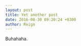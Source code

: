 ```yaml
---
layout: post
title: Yet another post
date: 2016-08-30 09:20:24 +0300
author: Reign
---
```


Buhahaha.